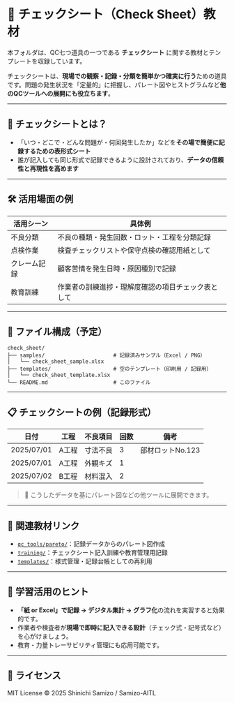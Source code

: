 # 📝 チェックシート（Check Sheet）教材

本フォルダは、QC七つ道具の一つである **チェックシート** に関する教材とテンプレートを収録しています。

チェックシートは、**現場での観察・記録・分類を簡単かつ確実に行う**ための道具です。問題の発生状況を「定量的」に把握し、パレート図やヒストグラムなど**他のQCツールへの展開にも役立ちます**。

---

## 📌 チェックシートとは？

- 「いつ・どこで・どんな問題が・何回発生したか」などを**その場で簡便に記録するための表形式シート**
- 誰が記入しても同じ形式で記録できるように設計されており、**データの信頼性と再現性を高めます**

---

## 🛠️ 活用場面の例

| 活用シーン | 具体例 |
|------------|--------|
| 不良分類 | 不良の種類・発生回数・ロット・工程を分類記録 |
| 点検作業 | 検査チェックリストや保守点検の確認用紙として |
| クレーム記録 | 顧客苦情を発生日時・原因種別で記録 |
| 教育訓練 | 作業者の訓練進捗・理解度確認の項目チェック表として |

---

## 📁 ファイル構成（予定）

```plaintext
check_sheet/
├── samples/                      # 記録済みサンプル（Excel / PNG）
│   └── check_sheet_sample.xlsx
├── templates/                    # 空のテンプレート（印刷用 / 記録用）
│   └── check_sheet_template.xlsx
└── README.md                     # このファイル
```

---

## 📋 チェックシートの例（記録形式）

| 日付       | 工程 | 不良項目     | 回数 | 備考       |
|------------|------|--------------|------|------------|
| 2025/07/01 | A工程 | 寸法不良     | 3    | 部材ロットNo.123 |
| 2025/07/01 | A工程 | 外観キズ     | 1    |             |
| 2025/07/02 | B工程 | 材料混入     | 2    |             |

> 📌 こうしたデータを基にパレート図などの他ツールに展開できます。

---

## 🔗 関連教材リンク

- [`qc_tools/pareto/`](../pareto/)：記録データからのパレート図作成
- [`training/`](../../training/)：チェックシート記入訓練や教育管理用記録
- [`templates/`](../../templates/)：様式管理・記録台帳としての再利用

---

## 🧠 学習活用のヒント

- **「紙 or Excel」で記録 → デジタル集計 → グラフ化**の流れを実習すると効果的です。
- 作業者や検査者が**現場で即時に記入できる設計**（チェック式・記号式など）を心がけましょう。
- 教育・力量トレーサビリティ管理にも応用可能です。

---

## 📜 ライセンス

MIT License © 2025 Shinichi Samizo / Samizo-AITL
